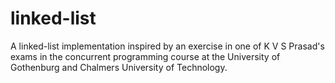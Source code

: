 # linked-list
A linked-list implementation inspired by an exercise in one of K V S Prasad's exams in the concurrent programming course at the University of Gothenburg and Chalmers University of Technology.
